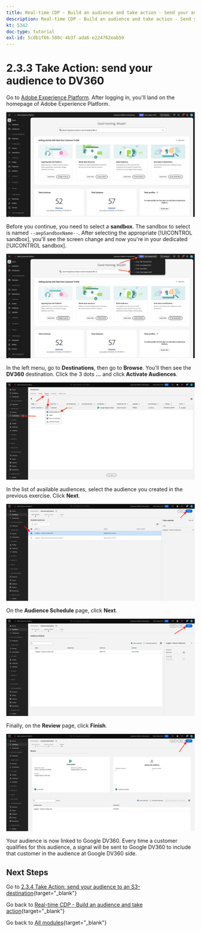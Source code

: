 ```yaml
---
title: Real-time CDP - Build an audience and take action - Send your audience to DV360
description: Real-time CDP - Build an audience and take action - Send your audience to DV360
kt: 5342
doc-type: tutorial
exl-id: 5cdb1f66-580c-4b3f-ada6-e224762eab59
---
```

# 2.3.3 Take Action: send your audience to DV360

Go to [Adobe Experience Platform](https://experience.adobe.com/platform). After logging in, you'll land on the homepage of Adobe Experience Platform.

![Data Ingestion](./../../../../modules/delivery-activation/datacollection/dc1.2/images/home.png)

Before you continue, you need to select a **sandbox**. The sandbox to select is named ``--aepSandboxName--``. After selecting the appropriate [!UICONTROL sandbox], you'll see the screen change and now you're in your dedicated [!UICONTROL sandbox].

![Data Ingestion](./../../../../modules/delivery-activation/datacollection/dc1.2/images/sb1.png)

In the left menu, go to **Destinations**, then go to **Browse**. You'll then see the **DV360** destination. Click the 3 dots **...** and click **Activate Audiences**.

![RTCDP](./images/rtcdpmenudest.png)

In the list of available audiences, select the audience you created in the previous exercise. Click **Next**.

![RTCDP](./images/rtcdpcreatedest3.png)

On the **Audience Schedule** page, click **Next**.

![RTCDP](./images/rtcdpcreatedest4.png)

Finally, on the **Review** page, click **Finish**.

![RTCDP](./images/rtcdpcreatedest5.png)

Your audience is now linked to Google DV360. Every time a customer qualifies for this audience, a signal will be sent to Google DV360 to include that customer in the audience at Google DV360 side.

## Next Steps

Go to [2.3.4 Take Action: send your audience to an S3-destination](./ex4.md){target="_blank"}

Go back to [Real-time CDP - Build an audience and take action](./real-time-cdp-build-a-segment-take-action.md){target="_blank"}

Go back to [All modules](./../../../../overview.md){target="_blank"}
